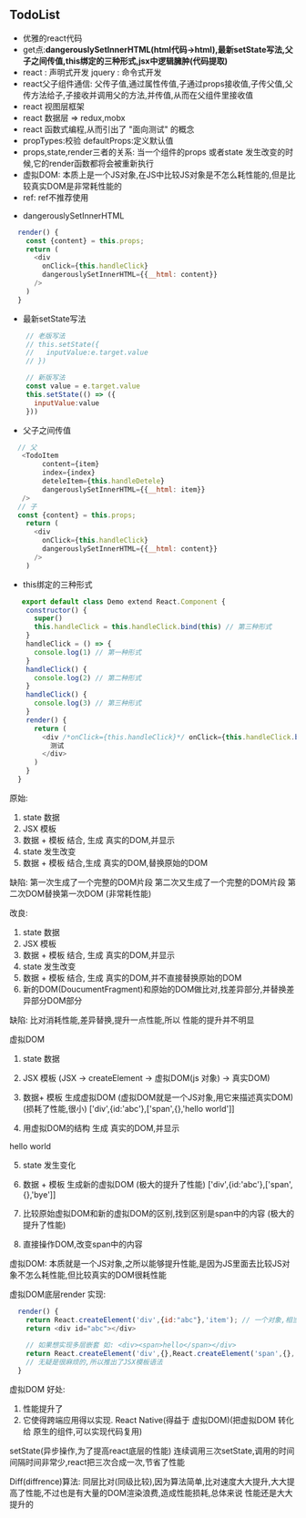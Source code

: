 ## TodoList

+ 优雅的react代码
+ get点:**dangerouslySetInnerHTML(html代码->html),最新setState写法,父子之间传值,this绑定的三种形式,jsx中逻辑臃肿(代码提取)**
+ react : 声明式开发  jquery : 命令式开发
+ react父子组件通信: 父传子值,通过属性传值,子通过props接收值,子传父值,父传方法给子,子接收并调用父的方法,并传值,从而在父组件里接收值
+ react 视图层框架
+ react 数据层 => redux,mobx
+ react 函数式编程,从而引出了 "面向测试" 的概念
+ propTypes:校验 defaultProps:定义默认值
+ props,state,render三者的关系: 当一个组件的props 或者state 发生改变的时候,它的render函数都将会被重新执行
+ 虚拟DOM: 本质上是一个JS对象,在JS中比较JS对象是不怎么耗性能的,但是比较真实DOM是非常耗性能的
+ ref: ref不推荐使用

- dangerouslySetInnerHTML
```js
  render() {
    const {content} = this.props;
    return (
      <div 
        onClick={this.handleClick}
        dangerouslySetInnerHTML={{__html: content}}
      />
    )
  }
```
- 最新setState写法
```js
    // 老版写法
    // this.setState({
    //   inputValue:e.target.value
    // })

    // 新版写法
    const value = e.target.value
    this.setState(() => ({
      inputValue:value
    }))
```
- 父子之间传值
```js
  // 父
   <TodoItem 
        content={item} 
        index={index}
        deteleItem={this.handleDetele} 
        dangerouslySetInnerHTML={{__html: item}}
   /> 
  // 子
  const {content} = this.props;
    return (
      <div 
        onClick={this.handleClick}
        dangerouslySetInnerHTML={{__html: content}}
      />
    ) 
```
- this绑定的三种形式
```js
   export default class Demo extend React.Component {
    constructor() {
      super()
      this.handleClick = this.handleClick.bind(this) // 第三种形式
    }
    handleClick = () => {
      console.log(1) // 第一种形式
    }
    handleClick() {
      console.log(2) // 第二种形式
    }
    handleClick() {
      console.log(3) // 第三种形式
    }
    render() {
      return (
        <div /*onClick={this.handleClick}*/ onClick={this.handleClick.bind(this)}>
          测试
        </div>
      )
    }
  }
```

原始:
1. state 数据
2. JSX 模板
3. 数据 + 模板 结合, 生成 真实的DOM,并显示
4. state 发生改变
5. 数据 + 模板 结合,生成 真实的DOM,替换原始的DOM


缺陷: 
第一次生成了一个完整的DOM片段
第二次又生成了一个完整的DOM片段
第二次DOM替换第一次DOM (非常耗性能)

改良: 
1. state 数据
2. JSX 模板
3. 数据 + 模板 结合, 生成 真实的DOM,并显示
4. state 发生改变
5. 数据 + 模板 结合, 生成 真实的DOM,并不直接替换原始的DOM
6. 新的DOM(DoucumentFragment)和原始的DOM做比对,找差异部分,并替换差异部分DOM部分

缺陷: 
比对消耗性能,差异替换,提升一点性能,所以 性能的提升并不明显

虚拟DOM
1. state 数据

2. JSX 模板 (JSX -> createElement -> 虚拟DOM(js 对象) -> 真实DOM)

3. 数据+ 模板 生成虚拟DOM (虚拟DOM就是一个JS对象,用它来描述真实DOM) (损耗了性能,很小)
['div',{id:'abc'},['span',{},'hello world']]

4. 用虚拟DOM的结构 生成 真实的DOM,并显示
<div id="abc"><span>hello world</span></div>

5. state 发生变化

6. 数据 + 模板 生成新的虚拟DOM (极大的提升了性能)
['div',{id:'abc'},['span',{},'bye']]

7. 比较原始虚拟DOM和新的虚拟DOM的区别,找到区别是span中的内容 (极大的提升了性能)

8. 直接操作DOM,改变span中的内容

虚拟DOM: 本质就是一个JS对象,之所以能够提升性能,是因为JS里面去比较JS对象不怎么耗性能,但比较真实的DOM很耗性能

虚拟DOM底层render 实现: 
```js
  render() {
    return React.createElement('div',{id:"abc"},'item'); // 一个对象,相当我们写
    return <div id="abc"></div>
    
    // 如果想实现多层嵌套 如: <div><span>hello</span></div>
    return React.createElement('div',{},React.createElement('span',{},'hello'))  
    // 无疑是很麻烦的,所以推出了JSX模板语法
  }
```

虚拟DOM 好处: 
1. 性能提升了
2. 它使得跨端应用得以实现. React Native(得益于 虚拟DOM)(把虚拟DOM 转化给 原生的组件,可以实现代码复用)

setState(异步操作,为了提高react底层的性能)
连续调用三次setState,调用的时间间隔时间非常少,react把三次合成一次,节省了性能

Diff(diffrence)算法: 同层比对(同级比较),因为算法简单,比对速度大大提升,大大提高了性能,不过也是有大量的DOM渲染浪费,造成性能损耗,总体来说 性能还是大大提升的

